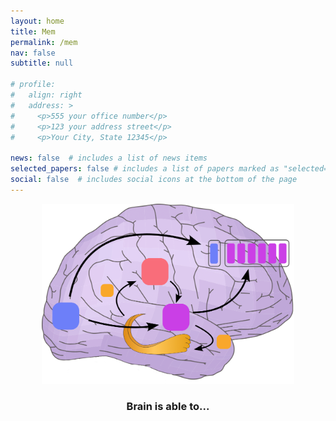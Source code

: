 ```yaml
---
layout: home
title: Mem
permalink: /mem
nav: false
subtitle: null

# profile:
#   align: right
#   address: >
#     <p>555 your office number</p>
#     <p>123 your address street</p>
#     <p>Your City, State 12345</p>

news: false  # includes a list of news items
selected_papers: false # includes a list of papers marked as "selected={true}"
social: false  # includes social icons at the bottom of the page
---
```

<link rel="stylesheet" href="{{ site.baseurl | prepend: site.url }}/custom.css">

<div>
<img src="assets/custom_images/memory.png" width="80%" style="margin-left:10%; margin-right:10%">
</div>

<div id="container-header">

<div style="text-align: center;"><p><h3>Brain is able to...</h3></p></div>
<div style="margin-top: -15px; text-align: center;"><p><h3><span id="typing-text"></span></h3></p></div>
</div>


<script src="https://cdn.jsdelivr.net/npm/typed.js@2.0.11"></script>
<script src="{{ site.baseurl | prepend: site.url }}/typing.js">